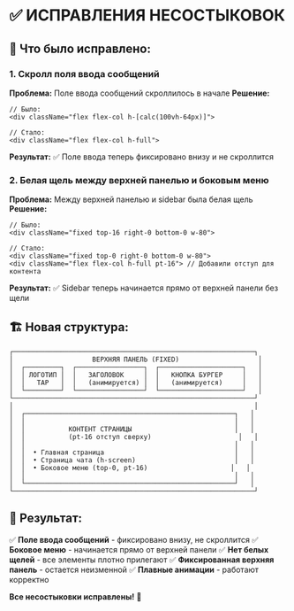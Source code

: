 # ✅ ИСПРАВЛЕНИЯ НЕСОСТЫКОВОК

## 🎯 Что было исправлено:

### 1. **Скролл поля ввода сообщений**
**Проблема:** Поле ввода сообщений скроллилось в начале
**Решение:** 
```tsx
// Было:
<div className="flex flex-col h-[calc(100vh-64px)]">

// Стало:
<div className="flex flex-col h-full">
```

**Результат:** ✅ Поле ввода теперь фиксировано внизу и не скроллится

### 2. **Белая щель между верхней панелью и боковым меню**
**Проблема:** Между верхней панелью и sidebar была белая щель
**Решение:**
```tsx
// Было:
<div className="fixed top-16 right-0 bottom-0 w-80">

// Стало:
<div className="fixed top-0 right-0 bottom-0 w-80">
<div className="flex flex-col h-full pt-16"> // Добавили отступ для контента
```

**Результат:** ✅ Sidebar теперь начинается прямо от верхней панели без щели

## 🏗️ Новая структура:

```
┌─────────────────────────────────────────────────────────────┐
│                    ВЕРХНЯЯ ПАНЕЛЬ (FIXED)                    │
│  ┌─────────┐  ┌─────────────────┐  ┌─────────────────────┐   │
│  │ ЛОГОТИП │  │   ЗАГОЛОВОК     │  │   КНОПКА БУРГЕР     │   │
│  │   TAP   │  │   (анимируется) │  │   (анимируется)     │   │
│  └─────────┘  └─────────────────┘  └─────────────────────┘   │
└─────────────────────────────────────────────────────────────┘
│                                                             │
│  ┌─────────────────────────────────────────────────────┐   │
│  │                                                     │   │
│  │           КОНТЕНТ СТРАНИЦЫ                          │   │
│  │           (pt-16 отступ сверху)                      │   │
│  │                                                     │   │
│  │  • Главная страница                                 │   │
│  │  • Страница чата (h-screen)                         │   │
│  │  • Боковое меню (top-0, pt-16)                     │   │
│  │                                                     │   │
│  └─────────────────────────────────────────────────────┘   │
└─────────────────────────────────────────────────────────────┘
```

## 🎨 Результат:

✅ **Поле ввода сообщений** - фиксировано внизу, не скроллится
✅ **Боковое меню** - начинается прямо от верхней панели
✅ **Нет белых щелей** - все элементы плотно прилегают
✅ **Фиксированная верхняя панель** - остается неизменной
✅ **Плавные анимации** - работают корректно

**Все несостыковки исправлены!** 🎉
